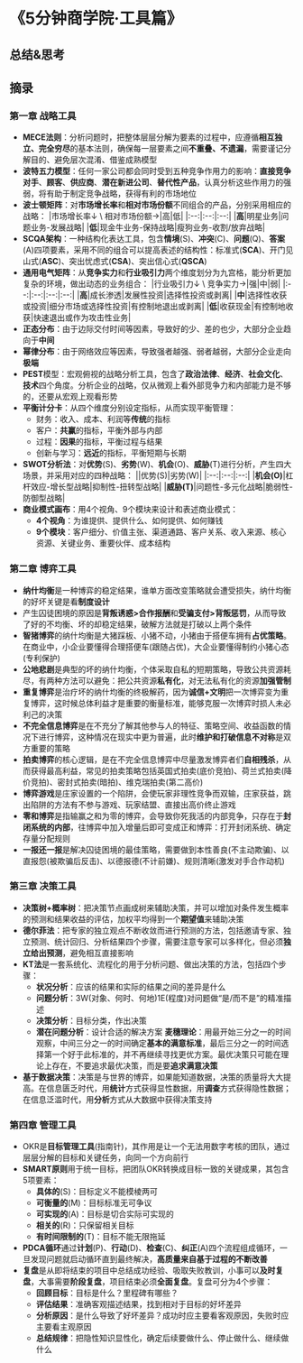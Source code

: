 # 《5分钟商学院·工具篇》

## 总结&思考

## 摘录

### 第一章 战略工具

- **MECE法则**：分析问题时，把整体层层分解为要素的过程中，应遵循**相互独立、完全穷尽**的基本法则，确保每一层要素之间**不重叠、不遗漏**，需要谨记分解目的、避免层次混淆、借鉴成熟模型
- **波特五力模型**：任何一家公司都会同时受到五种竞争作用力的影响：**直接竞争对手**、**顾客**、**供应商**、**潜在新进公司**、**替代性产品**，认真分析这些作用力的强弱，将有助于制定竞争战略，获得有利的市场地位
- **波士顿矩阵**：对**市场增长率**和**相对市场份额**不同组合的产品，分别采用相应的战略：
    |市场增长率↓ \ 相对市场份额→|高|低|
    |:--:|:--:|:--:|
    |**高**|明星业务|问题业务-发展战略|
    |**低**|现金牛业务-保持战略|瘦狗业务-收割/放弃战略|
- **SCQA架构**：一种结构化表达工具，包含**情境**(S)、**冲突**(C)、**问题**(Q)、**答案**(A)四项要素，采用不同的组合可以提高表述的结构性：标准式(**SCA**)、开门见山式(**ASC**)、突出忧虑式(**CSA**)、突出信心式(**QSCA**)
- **通用电气矩阵**：从**竞争实力**和**行业吸引力**两个维度划分为九宫格，能分析更加复杂的环境，做出动态的业务组合：
    |行业吸引力↓ \ 竞争实力→|强|中|弱|
    |:--:|:--:|:--:|:--:|
    |**高**|成长渗透|发展性投资|选择性投资或剥离|
    |**中**|选择性收获或投资|细分市场或选择性投资|有控制地退出或剥离|
    |**低**|收获现金|有控制地收获|快速退出或作为攻击性业务|
- **正态分布**：由于边际交付时间等因素，导致好的少、差的也少，大部分企业趋向于**中间**
- **幂律分布**：由于网络效应等因素，导致强者越强、弱者越弱，大部分企业走向**极端**
- **PEST**模型：宏观俯视的战略分析工具，包含了**政治法律**、**经济**、**社会文化**、**技术**四个角度。分析企业的战略，仅从微观上看外部竞争力和内部能力是不够的，还要从宏观上观看形势
- **平衡计分卡**：从四个维度分别设定指标，从而实现平衡管理：
    - 财务：收入、成本、利润等**传统**的指标
    - 客户：**共赢**的指标，平衡外部与内部
    - 过程：**因果**的指标，平衡过程与结果
    - 创新与学习：**远近**的指标，平衡短期与长期
- **SWOT分析法**：对**优势**(S)、**劣势**(W)、**机会**(O)、**威胁**(T)进行分析，产生四大场景，并采用对应的四种战略：
    ||优势(S)|劣势(W)|
    |:--:|:--:|:--:|
    |**机会(O)**|杠杆效应-增长型战略|抑制性-扭转型战略|
    |**威胁(T)**|问题性-多元化战略|脆弱性-防御型战略|
- **商业模式画布**：用4个视角、9个模块来设计和表述商业模式：
    - **4个视角**：为谁提供、提供什么、如何提供、如何赚钱
    - **9个模块**：客户细分、价值主张、渠道通路、客户关系、收入来源、核心资源、关键业务、重要伙伴、成本结构

### 第二章 博弈工具

- **纳什均衡**是一种博弈的稳定结果，谁单方面改变策略就会遭受损失，纳什均衡的好坏关键是看**制度设计**
- 产生囚徒困境的原因是**背叛诱惑>合作报酬**和**受骗支付>背叛惩罚**，从而导致了好的不均衡、坏的却稳定结果，破解方法就是打破以上两个条件
- **智猪博弈**的纳什均衡是大猪踩板、小猪不动，小猪由于搭便车拥有**占优策略**。在商业中，小企业要懂得合理搭便车(跟随占优)，大企业要懂得制约小猪心态(专利保护)
- **公地悲剧**是典型的坏的纳什均衡，个体采取自私的短期策略，导致公共资源耗尽，有两种方法可以避免：把公共资源**私有化**，对无法私有化的资源**加强管制**
- **重复博弈**是治疗坏的纳什均衡的终极解药，因为**诚信+文明**把一次博弈变为重复博弈，这时候总体利益才是重要的衡量标准，能够克服一次博弈时损人未必利己的决策
- **不完全信息博弈**是在不充分了解其他参与人的特征、策略空间、收益函数的情况下进行博弈，这种情况在现实中更为普遍，此时**维护和打破信息不对称**是双方重要的策略
- **拍卖博弈**的核心逻辑，是在不完全信息博弈中尽量激发博弈者们**自相残杀**，从而获得最高利益，常见的拍卖策略包括英国式拍卖(底价竞拍)、荷兰式拍卖(降价竞拍)、密封式拍卖(暗拍)、维克瑞拍卖(第二高价)
- **博弈游戏**是庄家设置的一个陷阱，会使玩家非理性竞争而双输，庄家获益，跳出陷阱的方法有不参与游戏、玩家结盟、直接出高价终止游戏
- **零和博弈**是指输赢之和为零的博弈，会导致你死我活的内部竞争，只存在于**封闭系统的内部**，往博弈中加入增量后即可变成正和博弈：打开封闭系统、确定存量分配规则
- **一报还一报**是解决囚徒困境的最佳策略，需要做到本性善良(不主动欺骗)、以直报怨(被欺骗后反击)、以德报德(不计前嫌)、规则清晰(激发对手合作动机)

### 第三章 决策工具

- **决策树+概率树**：把决策节点画成树来辅助决策，并可以增加对条件发生概率的预测和结果收益的评估，加权平均得到一个**期望值**来辅助决策
- **德尔菲法**：把专家的独立观点不断收敛而进行预测的方法，包括邀请专家、独立预测、统计回归、分析结果四个步骤，需要注意专家可以多样化，但必须**独立给出预测**，避免相互直接影响
- **KT法**是一套系统化、流程化的用于分析问题、做出决策的方法，包括四个步骤：
    - **状况分析**：应该的结果和实际的结果之间的差异是什么
    - **问题分析**：3W(对象、何时、何地)1E(程度)对问题做“是/而不是”的精准描述
    - **决策分析**：目标分类，作出决策
    - **潜在问题分析**：设计合适的解决方案
**麦穗理论**：用最开始三分之一的时间观察，中间三分之一的时间确定**基本的满意标准**，最后三分之一的时间选择第一个好于此标准的，并不再继续寻找更优方案。最优决策只可能在理论上存在，不要追求最优决策，而是要**追求满意决策**
- **基于数据决策**：决策是与世界的博弈，如果能知道数据，决策的质量将大大提高。在信息匮乏时代，用**统计**方式获得显性数据，用**调查**方式获得隐性数据；在信息泛滥时代，用**分析**方式从大数据中获得决策支持

### 第四章 管理工具

- OKR是**目标管理工具**(指南针)，其作用是让一个无法用数字考核的团队，通过层层分解的目标和关键任务，向同一个方向前行
- **SMART原则**用于统一目标，把团队OKR转换成目标一致的关键成果，其包含5项要素：
    - **具体的**(S)：目标定义不能模棱两可
    - **可衡量的**(M)：目标标准无可争议
    - **可实现的**(A)：目标是切合实际可实现的
    - **相关的**(R)：只保留相关目标
    - **有时间限制的**(T)：目标不能无限拖延
- **PDCA循环**通过**计划**(P)、**行动**(D)、**检查**(C)、**纠正**(A)四个流程组成循环，一旦发现问题就启动循环直到最终解决，**高质量来自基于过程的不断改善**
- **复盘**是从即将结束的项目中总结成功经验、吸取失败教训，小事可以**及时复盘**，大事需要**阶段复盘**，项目结束必须**全面复盘**。复盘可分为4个步骤：
    - **回顾目标**：目标是什么？里程碑有哪些？
    - **评估结果**：准确客观描述结果，找到相对于目标的好坏差异
    - **分析原因**：是什么导致了好坏差异？成功时应主要看客观原因，失败时应主要看主观原因
    - **总结规律**：把隐性知识显性化，确定后续要做什么、停止做什么、继续做什么